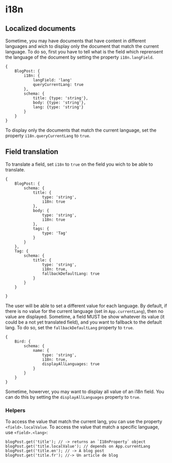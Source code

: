 i18n
====

## Localized documents

Sometime, you may have documents that have content in different languages and
wich to display only the document that match the current language. To do so,
first you have to tell what is the field which reprensent the language of the
document by setting the property `i18n.langField`.

    {
        BlogPost: {
            i18n: {
                langField: 'lang'
                queryCurrentLang: true
            },
            schema: {
                title: {type: 'string'},
                body: {type: 'string'},
                lang: {type: 'string'}
            }
        }
    }

To display only the documents that match the current language, set the property
`i18n.queryCurrentLang` to `true`.

## Field translation

To translate a field, set `i18n` to `true` on the field you wich to be able to
translate.

    {
        BlogPost: {
            schema: {
                title: {
                    type: 'string',
                    i18n: true
                },
                body: {
                    type: 'string',
                    i18n: true
                },
                tags: {
                    type: 'Tag'
                }
            }
        },
        Tag: {
            schema: {
                title: {
                    type: 'string',
                    i18n: true,
                    fallbackDefaultLang: true
                }
            }
        }

    }

The user will be able to set a different value for each language.
By default, if there is no value for the current language (set in `App.currentLang`),
then no value are displayed. Sometime, a field MUST be show whatever its value
(it could be a not yet translated field), and you want to fallback to the default
lang. To do so, set the `fallbackDefaultLang` property to `true`.

    {
        Bird: {
            schema: {
                name: {
                    type: 'string',
                    i18n: true,
                    displayAllLanguages: true
                }
            }
        }
    }

Sometime, howerver, you may want to display all value of an i18n field. You can do this by
setting the `displayAllLanguages` property to `true`.

### Helpers

To access the value that match the current lang, you can use the property `<field>.localValue`.
To access the value that match a specific language, use `<field>.<lang>`:

    blogPost.get('title'); // -> returns an `I18nProperty` object
    blogPost.get('title.localValue'); // depends on App.currentLang
    blogPost.get('title.en'); // -> A blog post
    blogPost.get('title.fr'); //-> Un article de blog



